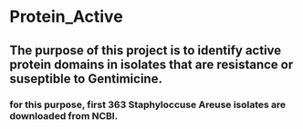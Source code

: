 # Protein_Active
## The purpose of this project is to identify active protein domains in isolates that are resistance or suseptible to Gentimicine.
### for this purpose, first 363 Staphyloccuse Areuse isolates are downloaded from NCBI. 
